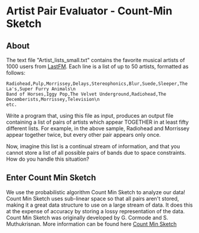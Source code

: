 # Artist Pair Evaluator - Count-Min Sketch

## About

The text file "Artist_lists_small.txt" contains the favorite musical artists of 1000 users from [LastFM](http://www.last.fm/). Each line is a list of up to 50 artists, formatted as follows:

```
Radiohead,Pulp,Morrissey,Delays,Stereophonics,Blur,Suede,Sleeper,The La's,Super Furry Animals\n
Band of Horses,Iggy Pop,The Velvet Underground,Radiohead,The Decemberists,Morrissey,Television\n
etc.
```

Write a program that, using this file as input, produces an output file containing a list of pairs of artists which appear TOGETHER in at least fifty different lists. For example, in the above sample, Radiohead and Morrissey appear together twice, but every other pair appears only once. 

Now, imagine this list is a continual stream of information, and that you cannot store a list of all possible pairs of bands due to space constraints. How do you handle this situation?


## Enter Count Min Sketch

We use the probabilistic algorithm Count Min Sketch to analyze our data! Count Min Sketch uses sub-linear space so that all pairs aren't stored, making it a great data structure to use on a large stream of data. It does this at the expense of accuracy by storing a lossy representation of the data. Count Min Sketch was originally developed by G. Cormode and S. Muthukrisnan. More information can be found here [Count Min Sketch](http://en.wikipedia.org/wiki/Count%E2%80%93min_sketch)


